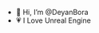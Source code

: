 - 👋 Hi, I’m @DeyanBora
- 💗 I Love Unreal Engine

<!---
DeyanBora/DeyanBora is a ✨ special ✨ repository because its `README.md` (this file) appears on your GitHub profile.
You can click the Preview link to take a look at your changes.

- 👀 I’m interested in -
- 🌱 I’m currently learning -
- 💞️ I’m looking to collaborate on -
- 📫 How to reach me -
--->
